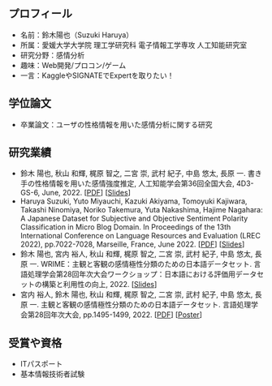 ## プロフィール

- 名前：鈴木陽也（Suzuki Haruya）
- 所属：愛媛大学大学院 理工学研究科 電子情報工学専攻 人工知能研究室
- 研究分野：感情分析
- 趣味：Web開発/プロコン/ゲーム
- 一言：KaggleやSIGNATEでExpertを取りたい！

## 学位論文

- 卒業論文：ユーザの性格情報を用いた感情分析に関する研究

## 研究業績

- 鈴木 陽也, 秋山 和輝, 梶原 智之, 二宮 崇, 武村 紀子, 中島 悠太, 長原 一. 書き手の性格情報を用いた感情強度推定, 人工知能学会第36回全国大会, 4D3-GS-6, June, 2022. [[PDF](https://www.jstage.jst.go.jp/article/pjsai/JSAI2022/0/JSAI2022_4D3GS604/_article/-char/ja)] [[Slides](https://github.com/haru1290/haru1290/blob/main/jsai2022-slide.pdf)]
- Haruya Suzuki, Yuto Miyauchi, Kazuki Akiyama, Tomoyuki Kajiwara, Takashi Ninomiya, Noriko Takemura, Yuta Nakashima, Hajime Nagahara: A Japanese Dataset for Subjective and Objective Sentiment Polarity Classification in Micro Blog Domain. In Proceedings of the 13th International Conference on Language Resources and Evaluation (LREC 2022), pp.7022-7028, Marseille, France, June 2022. [[PDF](http://www.lrec-conf.org/proceedings/lrec2022/pdf/2022.lrec-1.759.pdf)] [[Slides](https://github.com/haru1290/haru1290/blob/main/lrec2022-slide.pdf)]
- 鈴木 陽也, 宮内 裕人, 秋山 和輝, 梶原 智之, 二宮 崇, 武村 紀子, 中島 悠太, 長原 一. WRIME：主観と客観の感情極性分類のための日本語データセット. 言語処理学会第28回年次大会ワークショップ：日本語における評価用データセットの構築と利用性の向上, 2022. [[Slides](https://github.com/haru1290/haru1290/blob/main/jed2022-slide.pdf)]
- 宮内 裕人, 鈴木 陽也, 秋山 和輝, 梶原 智之, 二宮 崇, 武村 紀子, 中島 悠太, 長原 一. 主観と客観の感情極性分類のための日本語データセット. 言語処理学会第28回年次大会, pp.1495-1499, 2022. [[PDF](https://www.anlp.jp/proceedings/annual_meeting/2022/pdf_dir/PH3-13.pdf)] [[Poster](https://github.com/haru1290/haru1290/blob/main/nlp2022-poster.pdf)]

## 受賞や資格

- ITパスポート
- 基本情報技術者試験

<!--
**haru1290/haru1290** is a ✨ _special_ ✨ repository because its `README.md` (this file) appears on your GitHub profile.

Here are some ideas to get you started:

- 🔭 I’m currently working on ...
- 🌱 I’m currently learning ...
- 👯 I’m looking to collaborate on ...
- 🤔 I’m looking for help with ...
- 💬 Ask me about ...
- 📫 How to reach me: ...
- 😄 Pronouns: ...
- ⚡ Fun fact: ...
-->
